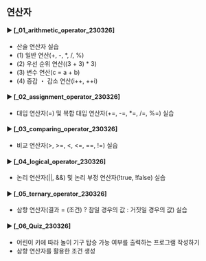 ####
## 연산자
####
#### ► [_01_arithmetic_operator_230326]
- 산술 연산자 실습
- (1) 일반 연산(+, -, *, /, %)
- (2) 우선 순위 연산((3 + 3) * 3)
- (3) 변수 연산(c = a + b)
- (4) 증감 ・ 감소 연산(i++, ++i)
####
#### ► [_02_assignment_operator_230326]
- 대입 연산자(=) 및 복합 대입 연산자(+=, -=, *=, /=, %=) 실습 
####
#### ► [_03_comparing_operator_230326]
- 비교 연산자(>, >=, <, <=, ==, !=) 실습
####
#### ► [_04_logical_operator_230326]
- 논리 연산자(||, &&) 및 논리 부정 연산자(!true, !false) 실습
####
#### ► [_05_ternary_operator_230326]
- 삼항 연산자(결과 = (조건) ? 참일 경우의 값 : 거짓일 경우의 값) 실습
####
#### ► [_06_Quiz_230326]
- 어린이 키에 따라 놀이 기구 탑승 가능 여부를 출력하는 프로그램 작성하기
- 삼항 연산자를 활용한 조건 생성
####
